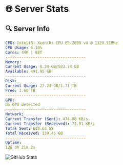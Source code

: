 # 🌐 Server Stats
## 🔍 Server Info
```yaml
CPU: Intel(R) Xeon(R) CPU E5-2699 v4 @ 1329.51MHz
CPU Usage: 6.10%
Cores: 44P | 88T
-----------------------------------
Memory:
Current Usage: 8.34 GB/503.74 GB
Available: 491.95 GB
-----------------------------------
Disk:
Current Usage: 27.24 GB/1.71 TB
Free: 1.60 TB
-----------------------------------
GPU:
No GPU detected
-----------------------------------
Network:
Current Transfer (Sent): 474.88 KB/s
Current Transfer (Received): 72.91 KB/s
Total Sent: 638.63 GB
Total Received: 139.45 GB
-----------------------------------
Uptime:
12d 0h 21m 2s
```
![GitHub Stats](https://img.shields.io/badge/Updated-2025-05-01_17:29:50-blue)
